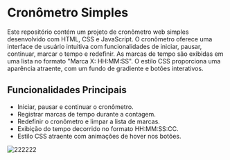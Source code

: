 
# Cronômetro Simples

Este repositório contém um projeto de cronômetro web simples desenvolvido com HTML, CSS e JavaScript. O cronômetro oferece uma interface de usuário intuitiva com funcionalidades de iniciar, pausar, continuar, marcar o tempo e redefinir. As marcas de tempo são exibidas em uma lista no formato "Marca X: HH:MM:SS". O estilo CSS proporciona uma aparência atraente, com um fundo de gradiente e botões interativos.

## Funcionalidades Principais

- Iniciar, pausar e continuar o cronômetro.
- Registrar marcas de tempo durante a contagem.
- Redefinir o cronômetro e limpar a lista de marcas.
- Exibição do tempo decorrido no formato HH:MM:SS:CC.
- Estilo CSS atraente com animações de hover nos botões.


![222222](https://github.com/FIDEL7Z/Meu_cronometro/assets/103468557/1760fb47-b35a-4dea-a619-ab75c41a84e0)
